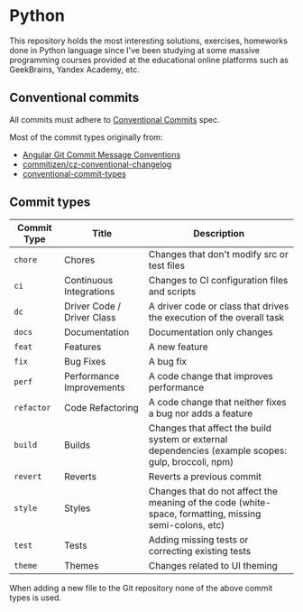 # Python

This repository holds the most interesting solutions, exercises, homeworks done in Python language since I've been studying at some massive programming courses provided at the educational online platforms such as GeekBrains, Yandex Academy, etc.

## Conventional commits

All commits must adhere to [Conventional Commits](https://www.conventionalcommits.org/en/v1.0.0/) spec.

Most of the commit types originally from:
* [Angular Git Commit Message Conventions](https://github.com/angular/angular/blob/master/CONTRIBUTING.md#type)
* [commitizen/cz-conventional-changelog](https://github.com/commitizen/cz-conventional-changelog)
* [conventional-commit-types](https://github.com/commitizen/conventional-commit-types)

## Commit types

| Commit Type | Title                     | Description                                                                                                 |
| ----------- | ------------------------- | ----------------------------------------------------------------------------------------------------------- |
| `chore`     | Chores                    | Changes that don't modify src or test files                                                                 |
| `ci`        | Continuous Integrations   | Changes to CI configuration files and scripts                                                               |
| `dc`        | Driver Code / Driver Class| A driver code or class that drives the execution of the overall task                                        |
| `docs`      | Documentation             | Documentation only changes                                                                                  |
| `feat`      | Features                  | A new feature                                                                                               |
| `fix`       | Bug Fixes                 | A bug fix                                                                                                   |
| `perf`      | Performance Improvements  | A code change that improves performance                                                                     |
| `refactor`  | Code Refactoring          | A code change that neither fixes a bug nor adds a feature                                                   |
| `build`     | Builds                    | Changes that affect the build system or external dependencies (example scopes: gulp, broccoli, npm)         |
| `revert`    | Reverts                   | Reverts a previous commit                                                                                   |
| `style`     | Styles                    | Changes that do not affect the meaning of the code (white-space, formatting, missing semi-colons, etc)      |
| `test`      | Tests                     | Adding missing tests or correcting existing tests                                                           |
| `theme`     | Themes                    | Changes related to UI theming                                                                               |

When adding a new file to the Git repository none of the above commit types is used.

